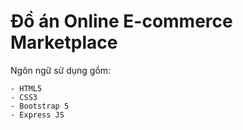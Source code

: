 # Đồ án Online E-commerce Marketplace

Ngôn ngữ sử dụng gồm:
```text
- HTML5
- CSS3
- Bootstrap 5
- Express JS
```
